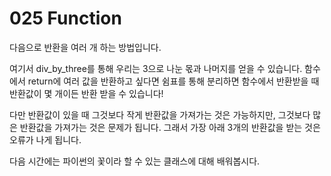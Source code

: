 # 025 Function
다음으로 반환을 여러 개 하는 방법입니다.

여기서 div_by_three를 통해 우리는 3으로 나눈 몫과 나머지를 얻을 수 있습니다. 함수에서 return에 여러 값을 반환하고 싶다면 쉼표를 통해 분리하면 함수에서 반환받을 때 반환값이 몇 개이든 반환 받을 수 있습니다!

다만 반환값이 있을 때 그것보다 작게 반환값을 가져가는 것은 가능하지만, 그것보다 많은 반환값을 가져가는 것은 문제가 됩니다. 그래서 가장 아래 3개의 반환값을 받는 것은 오류가 나게 됩니다.

다음 시간에는 파이썬의 꽃이라 할 수 있는 클래스에 대해 배워봅시다.
